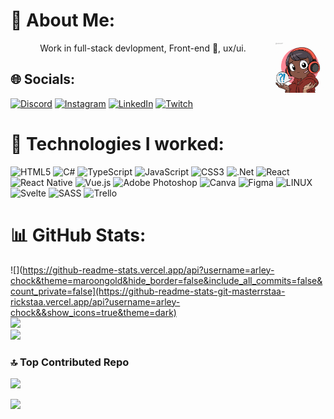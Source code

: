 # 🤩 About Me:
<div>
<img width="80" height="80" align="right" src="download20230506142503.png">
</div>
<div align="center">Work in full-stack devlopment, Front-end 💪, ux/ui.</div>


## 🌐 Socials:
[![Discord](https://img.shields.io/badge/Discord-%237289DA.svg?logo=discord&logoColor=white)](https://discord.gg/Chock) [![Instagram](https://img.shields.io/badge/Instagram-%23E4405F.svg?logo=Instagram&logoColor=white)](https://instagram.com/ar.ley_cb) [![LinkedIn](https://img.shields.io/badge/LinkedIn-%230077B5.svg?logo=linkedin&logoColor=white)](https://linkedin.com/in/https://www.linkedin.com/in/arley-do-nascimento-vinagre-3102201b4/) [![Twitch](https://img.shields.io/badge/Twitch-%239146FF.svg?logo=Twitch&logoColor=white)](https://twitch.tv/choquitobolado) 

# 🧮 Technologies I worked:
![HTML5](https://img.shields.io/badge/html5-%23E34F26.svg?style=for-the-badge&logo=html5&logoColor=white) ![C#](https://img.shields.io/badge/c%23-%23239120.svg?style=for-the-badge&logo=c-sharp&logoColor=white) ![TypeScript](https://img.shields.io/badge/typescript-%23007ACC.svg?style=for-the-badge&logo=typescript&logoColor=white) ![JavaScript](https://img.shields.io/badge/javascript-%23323330.svg?style=for-the-badge&logo=javascript&logoColor=%23F7DF1E) ![CSS3](https://img.shields.io/badge/css3-%231572B6.svg?style=for-the-badge&logo=css3&logoColor=white) ![.Net](https://img.shields.io/badge/.NET-5C2D91?style=for-the-badge&logo=.net&logoColor=white) ![React](https://img.shields.io/badge/react-%2320232a.svg?style=for-the-badge&logo=react&logoColor=%2361DAFB) ![React Native](https://img.shields.io/badge/react_native-%2320232a.svg?style=for-the-badge&logo=react&logoColor=%2361DAFB) ![Vue.js](https://img.shields.io/badge/vuejs-%2335495e.svg?style=for-the-badge&logo=vuedotjs&logoColor=%234FC08D) ![Adobe Photoshop](https://img.shields.io/badge/adobephotoshop-%2331A8FF.svg?style=for-the-badge&logo=adobephotoshop&logoColor=white) ![Canva](https://img.shields.io/badge/Canva-%2300C4CC.svg?style=for-the-badge&logo=Canva&logoColor=white) 	![Figma](https://img.shields.io/badge/figma-%23F24E1E.svg?style=for-the-badge&logo=figma&logoColor=white) ![LINUX](https://img.shields.io/badge/Linux-FCC624?style=for-the-badge&logo=linux&logoColor=black) ![Svelte](https://img.shields.io/badge/svelte-%23f1413d.svg?style=for-the-badge&logo=svelte&logoColor=white) ![SASS](https://img.shields.io/badge/SASS-hotpink.svg?style=for-the-badge&logo=SASS&logoColor=white) ![Trello](https://img.shields.io/badge/Trello-%23026AA7.svg?style=for-the-badge&logo=Trello&logoColor=white)
# 📊 GitHub Stats:
![](https://github-readme-stats.vercel.app/api?username=arley-chock&theme=maroongold&hide_border=false&include_all_commits=false&count_private=false](https://github-readme-stats-git-masterrstaa-rickstaa.vercel.app/api?username=arley-chock&&show_icons=true&theme=dark)<br/>
![](https://github-readme-streak-stats.herokuapp.com/?user=arley-chock&theme=maroongold&hide_border=false)<br/>
![](https://github-readme-stats.vercel.app/api/top-langs/?username=arley-chock&theme=maroongold&hide_border=false&include_all_commits=false&count_private=false&layout=compact)

### 🔝 Top Contributed Repo
![](https://github-contributor-stats.vercel.app/api?username=arley-chock&limit=5&theme=dark&combine_all_yearly_contributions=true)

[![](https://visitcount.itsvg.in/api?id=arley-chock&icon=5&color=0)](https://visitcount.itsvg.in)

